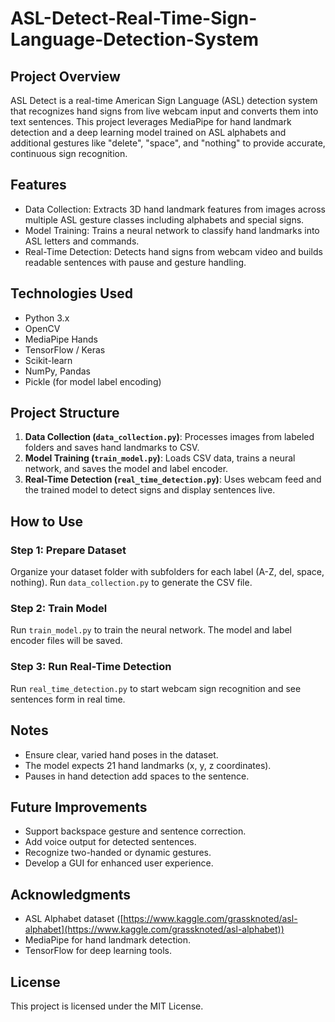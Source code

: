 # ASL-Detect-Real-Time-Sign-Language-Detection-System

## Project Overview

ASL Detect is a real-time American Sign Language (ASL) detection system that recognizes hand signs from live webcam input and converts them into text sentences. This project leverages MediaPipe for hand landmark detection and a deep learning model trained on ASL alphabets and additional gestures like "delete", "space", and "nothing" to provide accurate, continuous sign recognition.

## Features

* Data Collection: Extracts 3D hand landmark features from images across multiple ASL gesture classes including alphabets and special signs.
* Model Training: Trains a neural network to classify hand landmarks into ASL letters and commands.
* Real-Time Detection: Detects hand signs from webcam video and builds readable sentences with pause and gesture handling.

## Technologies Used

* Python 3.x
* OpenCV
* MediaPipe Hands
* TensorFlow / Keras
* Scikit-learn
* NumPy, Pandas
* Pickle (for model label encoding)

## Project Structure

1. **Data Collection (`data_collection.py`)**: Processes images from labeled folders and saves hand landmarks to CSV.
2. **Model Training (`train_model.py`)**: Loads CSV data, trains a neural network, and saves the model and label encoder.
3. **Real-Time Detection (`real_time_detection.py`)**: Uses webcam feed and the trained model to detect signs and display sentences live.

## How to Use

### Step 1: Prepare Dataset

Organize your dataset folder with subfolders for each label (A-Z, del, space, nothing). Run `data_collection.py` to generate the CSV file.

### Step 2: Train Model

Run `train_model.py` to train the neural network. The model and label encoder files will be saved.

### Step 3: Run Real-Time Detection

Run `real_time_detection.py` to start webcam sign recognition and see sentences form in real time.

## Notes

* Ensure clear, varied hand poses in the dataset.
* The model expects 21 hand landmarks (x, y, z coordinates).
* Pauses in hand detection add spaces to the sentence.

## Future Improvements

* Support backspace gesture and sentence correction.
* Add voice output for detected sentences.
* Recognize two-handed or dynamic gestures.
* Develop a GUI for enhanced user experience.

## Acknowledgments

* ASL Alphabet dataset ([https://www.kaggle.com/grassknoted/asl-alphabet](https://www.kaggle.com/grassknoted/asl-alphabet))
* MediaPipe for hand landmark detection.
* TensorFlow for deep learning tools.

## License

This project is licensed under the MIT License.
